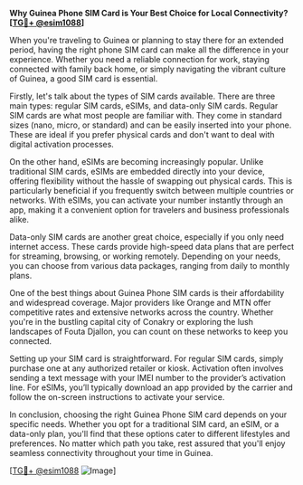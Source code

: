 **Why Guinea Phone SIM Card is Your Best Choice for Local Connectivity? [[TG💪+ @esim1088](https://t.me/s/esim1088)]**

When you're traveling to Guinea or planning to stay there for an extended period, having the right phone SIM card can make all the difference in your experience. Whether you need a reliable connection for work, staying connected with family back home, or simply navigating the vibrant culture of Guinea, a good SIM card is essential.

Firstly, let's talk about the types of SIM cards available. There are three main types: regular SIM cards, eSIMs, and data-only SIM cards. Regular SIM cards are what most people are familiar with. They come in standard sizes (nano, micro, or standard) and can be easily inserted into your phone. These are ideal if you prefer physical cards and don't want to deal with digital activation processes.

On the other hand, eSIMs are becoming increasingly popular. Unlike traditional SIM cards, eSIMs are embedded directly into your device, offering flexibility without the hassle of swapping out physical cards. This is particularly beneficial if you frequently switch between multiple countries or networks. With eSIMs, you can activate your number instantly through an app, making it a convenient option for travelers and business professionals alike.

Data-only SIM cards are another great choice, especially if you only need internet access. These cards provide high-speed data plans that are perfect for streaming, browsing, or working remotely. Depending on your needs, you can choose from various data packages, ranging from daily to monthly plans.

One of the best things about Guinea Phone SIM cards is their affordability and widespread coverage. Major providers like Orange and MTN offer competitive rates and extensive networks across the country. Whether you're in the bustling capital city of Conakry or exploring the lush landscapes of Fouta Djallon, you can count on these networks to keep you connected.

Setting up your SIM card is straightforward. For regular SIM cards, simply purchase one at any authorized retailer or kiosk. Activation often involves sending a text message with your IMEI number to the provider’s activation line. For eSIMs, you’ll typically download an app provided by the carrier and follow the on-screen instructions to activate your service.

In conclusion, choosing the right Guinea Phone SIM card depends on your specific needs. Whether you opt for a traditional SIM card, an eSIM, or a data-only plan, you'll find that these options cater to different lifestyles and preferences. No matter which path you take, rest assured that you'll enjoy seamless connectivity throughout your time in Guinea.

[[TG💪+ @esim1088](https://t.me/s/esim1088) ![Image](https://i.postimg.cc/Y0z9fWf4/image.png)]